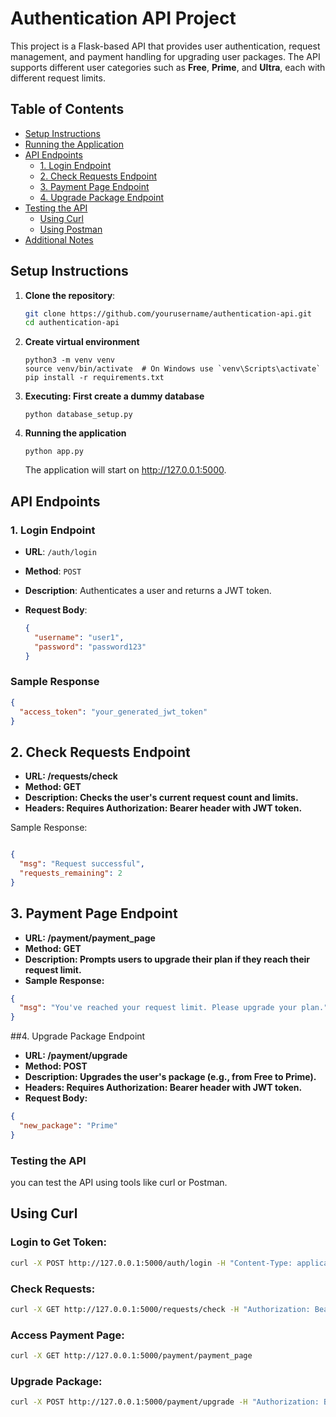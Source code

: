 # Authentication API Project

This project is a Flask-based API that provides user authentication, request management, and payment handling for upgrading user packages. The API supports different user categories such as **Free**, **Prime**, and **Ultra**, each with different request limits.

## Table of Contents

- [Setup Instructions](#setup-instructions)
- [Running the Application](#running-the-application)
- [API Endpoints](#api-endpoints)
  - [1. Login Endpoint](#1-login-endpoint)
  - [2. Check Requests Endpoint](#2-check-requests-endpoint)
  - [3. Payment Page Endpoint](#3-payment-page-endpoint)
  - [4. Upgrade Package Endpoint](#4-upgrade-package-endpoint)
- [Testing the API](#testing-the-api)
  - [Using Curl](#using-curl)
  - [Using Postman](#using-postman)
- [Additional Notes](#additional-notes)

## Setup Instructions

1. **Clone the repository**:

   ```bash
   git clone https://github.com/yourusername/authentication-api.git
   cd authentication-api
   ```
2. **Create virtual environment**
    ```
    python3 -m venv venv
    source venv/bin/activate  # On Windows use `venv\Scripts\activate`
    pip install -r requirements.txt
    ```
3. **Executing: First create a dummy database**
    ```
    python database_setup.py
    ```
4. **Running the application**
    ```
    python app.py
    ```
    The application will start on http://127.0.0.1:5000.

## API Endpoints

### 1. Login Endpoint

- **URL**: `/auth/login`
- **Method**: `POST`
- **Description**: Authenticates a user and returns a JWT token.
- **Request Body**:

  ```json
  {
    "username": "user1",
    "password": "password123"
  }
### Sample Response
```json
{
  "access_token": "your_generated_jwt_token"
}
```

## 2. Check Requests Endpoint
- **URL: /requests/check**
- **Method: GET**
- **Description: Checks the user's current request count and limits.**
- **Headers: Requires Authorization: Bearer <token> header with JWT token.**

Sample Response:

```json

{
  "msg": "Request successful",
  "requests_remaining": 2
}
```
## 3. Payment Page Endpoint
- **URL: /payment/payment_page**
- **Method: GET**
- **Description: Prompts users to upgrade their plan if they reach their request limit.**
- **Sample Response:**
```json
{
  "msg": "You've reached your request limit. Please upgrade your plan."
}
```
##4. Upgrade Package Endpoint
- **URL: /payment/upgrade**
- **Method: POST**
- **Description: Upgrades the user's package (e.g., from Free to Prime).**
- **Headers: Requires Authorization: Bearer <token> header with JWT token.**
- **Request Body:**
```json
{
  "new_package": "Prime"
}
```

### Testing the API
you can test the API using tools like curl or Postman.

## Using Curl
### Login to Get Token:

```bash
curl -X POST http://127.0.0.1:5000/auth/login -H "Content-Type: application/json" -d "{\"username\": \"user1\", \"password\": \"password123\"}"
```
### Check Requests:
```bash
curl -X GET http://127.0.0.1:5000/requests/check -H "Authorization: Bearer <your_token>"
```
### Access Payment Page:
```bash
curl -X GET http://127.0.0.1:5000/payment/payment_page
```
### Upgrade Package:
```bash
curl -X POST http://127.0.0.1:5000/payment/upgrade -H "Authorization: Bearer <your_token>" -H "Content-Type: application/json" -d "{\"new_package\": \"Prime\"}"
```